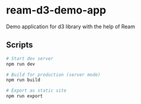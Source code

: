 # ream-d3-demo-app
Demo application for d3 library with the help of Ream

## Scripts

```bash
# Start dev server
npm run dev

# Build for production (server mode)
npm run build

# Export as static site
npm run export
```
